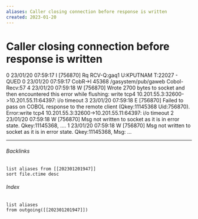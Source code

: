 ```yaml
---
aliases: Caller closing connection before response is written
created: 2023-01-20
---
```


# Caller closing connection before response is written

0 23/01/20 07:59:17 I [756870]  Rq RCV-Q:gaq1 U:KPUTNAM T:22027 - QUED
0 23/01/20 07:59:17 CobR->I 45368 /gasystem/pub/gaweb     Cobol-Recv:57
4 23/01/20 07:59:18 W [756870]  Wrote 2700 bytes to socket and then encountered this error while flushing: write tcp4 10.201.55.3:32600->10.201.55.11:64397: i/o timeout
3 23/01/20 07:59:18 E [756870]  Failed to pass on COBOL response to the remote client (Qkey:11145368 Uid:756870). Error:write tcp4 10.201.55.3:32600->10.201.55.11:64397: i/o timeout
2 23/01/20 07:59:18 W [756870]  Msg not written to socket as it is in error state. Qkey:11145368, ....
1 23/01/20 07:59:18 W [756870]  Msg not written to socket as it is in error state. Qkey:11145368, Msg: ...

---
###### Backlinks

```dataview
list aliases from [[202301201947]]
sort file.ctime desc
```

###### Index
```dataview
list aliases
from outgoing([[202301201947]])
```


